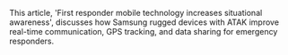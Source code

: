 This article, 'First responder mobile technology increases situational awareness', discusses how Samsung rugged devices with ATAK improve real-time communication, GPS tracking, and data sharing for emergency responders.